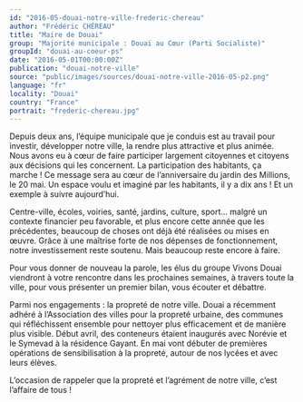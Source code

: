 ```yaml
---
id: "2016-05-douai-notre-ville-frederic-chereau"
author: "Frédéric CHÉREAU"
title: "Maire de Douai"
group: "Majorité municipale : Douai au Cœur (Parti Socialiste)"
groupId: "douai-au-coeur-ps"
date: "2016-05-01T00:00:00Z"
publication: "douai-notre-ville"
source: "public/images/sources/douai-notre-ville-2016-05-p2.png"
language: "fr"
locality: "Douai"
country: "France"
portrait: "frederic-chereau.jpg"
---
```


Depuis deux ans, l’équipe municipale que je conduis est au travail pour investir, développer notre ville, la rendre plus attractive et plus animée. Nous avons eu à cœur de faire participer largement citoyennes et citoyens aux décisions qui les concernent. La participation des habitants, ça marche ! Ce message sera au cœur de l’anniversaire du jardin des Millions, le 20 mai. Un espace voulu et imaginé par les habitants, il y a dix ans ! Et un exemple à suivre aujourd’hui.

Centre-ville, écoles, voiries, santé, jardins, culture, sport… malgré un contexte financier peu favorable, et plus encore cette année que les précédentes, beaucoup de choses ont déjà été réalisées ou mises en œuvre. Grâce à une maîtrise forte de nos dépenses de fonctionnement, notre investissement reste soutenu. Mais beaucoup reste encore à faire.

Pour vous donner de nouveau la parole, les élus du groupe Vivons Douai viendront à votre rencontre dans les prochaines semaines, à travers toute la ville, pour vous présenter un premier bilan, vous écouter et débattre.

Parmi nos engagements : la propreté de notre ville. Douai a récemment adhéré à l’Association des villes pour la propreté urbaine, des communes qui réfléchissent ensemble pour nettoyer plus efficacement et de manière plus visible. Début avril, des conteneurs étaient inaugurés avec Norévie et le Symevad à la résidence Gayant. En mai vont débuter de premières opérations de sensibilisation à la propreté, autour de nos lycées et avec leurs élèves.

L’occasion de rappeler que la propreté et l’agrément de notre ville, c’est l’affaire de tous !
